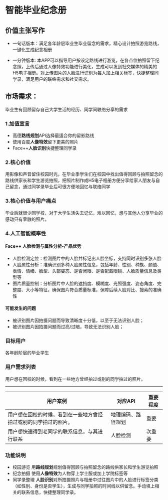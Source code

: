 # 智能毕业纪念册
## 价值主张写作
- 一句话版本：满足各年龄层毕业生毕业留念的需求，精心设计拍照游览路线，一键化生成纪念相册

- 一分钟版本: 本APP可以指导用户按设定路线进行游览，在各点位拍照留下纪念照，上传后通过人像特效功能进行美化，生成可以发到社交媒体的精美的H5电子相册。对上传图片的人脸进行识别为每人加上相关标签，快捷整理同学录，满足用户的联络需求和社交需求。

## 市场需求：
毕业生有回顾留存自己大学生活的经历、同学间联络分享的需求
### 1.加值宣言
- 高德**路线规划**API选择最适合你的留影路线
- 使用百度**人像特效**留下更美的照片
- Face++**人脸识别**快捷整理同学录

### 2.核心价值
用影像和声音留住校园时光，在毕业季学生们在校园中找出值得回顾与拍照留念的路线供家长和学生游览拍照，把照片制作成H5电子相册方便分享给家人朋友与自己留念，通过同学录毕业后可很方便地回忆与联络同学

### 3.核心价值与用户痛点
毕业后就很少回学校，对于大学生活失去记忆，难以回忆，想与其他人分享毕业的感动只有零散的照片。

### 4.人工智能概率性
#### Face++ 人脸检测与属性分析-产品优势
- 人脸检测定位：检测图片中的人脸并标记出人脸坐标，支持同时识别多张人脸
- 人脸属性分析：准确识别多种人脸属性信息，包括年龄、性别、种族、颜值、表情、情绪、脸型、头部姿态、是否闭眼、是否配戴眼镜、人脸质量信息及类型等
- 图片质量控制：分析图片中人脸的遮挡度、模糊度、光照强度、姿态角度、完整度、大小等特征，确保图片符合质量标准，保障后续人脸对比、搜索的准确性

#### 可能发生的问题
- 被识别图片因拍摄问题而导致清晰度十分低，以至于无法识别人脸；
- 被识别图片因拍摄问题而过亮/过暗，导致无法识别人脸；

### 目标用户

各年龄阶层的毕业学生


### 用户需求列表

用户想在回校的时候，看到在一些地方曾经拍过或别的同学拍过的照片。
***
用户案例 | 对应API |  重要程度
-|-|-
用户想在回校的时候，看到在一些地方曾经拍过或别的同学拍过的照片。 | 地理编码、路径规划 | 重要|
用户想快速得到老同学的联系信息，与其进行联系 | 人脸检测 | 次重要 |

### 功能说明

*   校园游览  用**路线规划**规划值得回顾与拍照留念的路线供家长和学生游览拍照
*   纪念拍摄  使用**人像特效**为人物穿上学士服或加上学院标签等
*   同学录整理    **人脸识别**对所拍摄照片与相册中过往图片中的人脸进行标签分类（如性别、身份是否学生），生成与同学拍照的时间线以供留念。手动填上相关的联系信息，快捷整理同学录。



